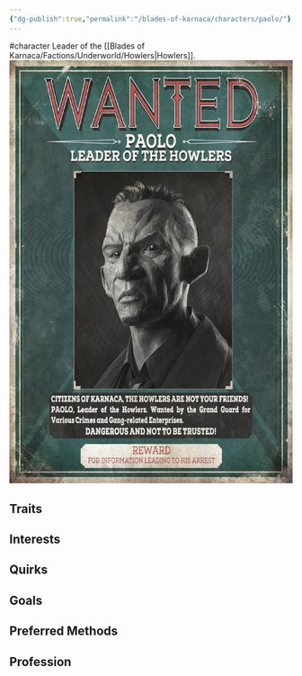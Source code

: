 ```yaml
---
{"dg-publish":true,"permalink":"/blades-of-karnaca/characters/paolo/"}
---
```


#character
Leader of the [[Blades of Karnaca/Factions/Underworld/Howlers\|Howlers]].
![Paolo_Wanted_Poster.png](/img/user/Blades%20of%20Karnaca/Reference%20Images/Characters/Paolo_Wanted_Poster.png)
## Traits
 

## Interests


## Quirks


## Goals


## Preferred Methods


## Profession